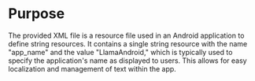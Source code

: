 # Purpose
The provided XML file is a resource file used in an Android application to define string resources. It contains a single string resource with the name "app_name" and the value "LlamaAndroid," which is typically used to specify the application's name as displayed to users. This allows for easy localization and management of text within the app.
